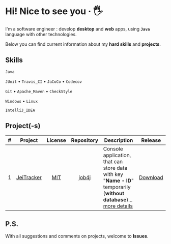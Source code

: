 # Hi! Nice to see you &middot; :raised_hand_with_fingers_splayed:

I'm a software engineer : develop **desktop** and **web** apps, using **`Java`** language with other technologies.

Below you can find current information about my **hard skills** and **projects**.

## Skills

`Java` 

`JUnit` &bull; `Travis_CI` &bull; `JaCoCo` &bull; `Codecov`

`Git` &bull; `Apache_Maven` &bull; `CheckStyle`

`Windows` &bull; `Linux`

`IntelliJ_IDEA`

## Project(-s)

| # | Project | License | Repository | Description | Release |
|:-:| :-----: | :-----: | :--------: | ----------- | :-----: |
| 1 | [JeiTracker](https://github.com/jeikhan/job4j/tree/hotfix_3/chapter_002/src/main/java/ru/job4j/tracker) | [MIT](https://github.com/jeikhan/job4j/blob/hotfix_3/LICENSE) |  [job4j](https://github.com/jeikhan/job4j) | Console application, that can store data with key "**Name - ID**" temporarily (**without database**)... [more details](https://github.com/jeikhan/job4j/blob/hotfix_3/chapter_002/src/main/java/ru/job4j/tracker/README.md) | [Download](https://github.com/jeikhan/job4j/releases) |

## P.S.

With all suggestions and comments on projects, welcome to **Issues**.



<!-- Technical information

Example badge with logo:
![](https://img.shields.io/badge/-Git-F05032?style=flat&logo=git&logoColor=white) 

-->
